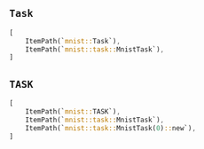 ## `Task`

```rust
[
    ItemPath(`mnist::Task`),
    ItemPath(`mnist::task::MnistTask`),
]
```

## `TASK`

```rust
[
    ItemPath(`mnist::TASK`),
    ItemPath(`mnist::task::MnistTask`),
    ItemPath(`mnist::task::MnistTask(0)::new`),
]
```
